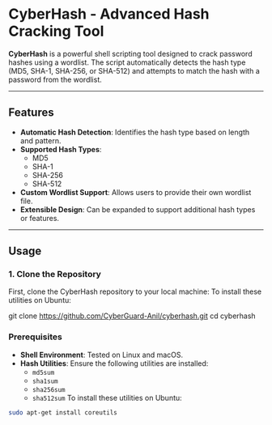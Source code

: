 # CyberHash - Advanced Hash Cracking Tool

**CyberHash** is a powerful shell scripting tool designed to crack password hashes using a wordlist. The script automatically detects the hash type (MD5, SHA-1, SHA-256, or SHA-512) and attempts to match the hash with a password from the wordlist.

---

## Features
- **Automatic Hash Detection**: Identifies the hash type based on length and pattern.
- **Supported Hash Types**:
  - MD5
  - SHA-1
  - SHA-256
  - SHA-512
- **Custom Wordlist Support**: Allows users to provide their own wordlist file.
- **Extensible Design**: Can be expanded to support additional hash types or features.

---

## **Usage**

### **1. Clone the Repository**
First, clone the CyberHash repository to your local machine:
To install these utilities on Ubuntu:

git clone https://github.com/CyberGuard-Anil/cyberhash.git
cd cyberhash  

### Prerequisites
- **Shell Environment**: Tested on Linux and macOS.
- **Hash Utilities**: Ensure the following utilities are installed:
  - `md5sum`
  - `sha1sum`
  - `sha256sum`
  - `sha512sum`
To install these utilities on Ubuntu:
```bash
sudo apt-get install coreutils





